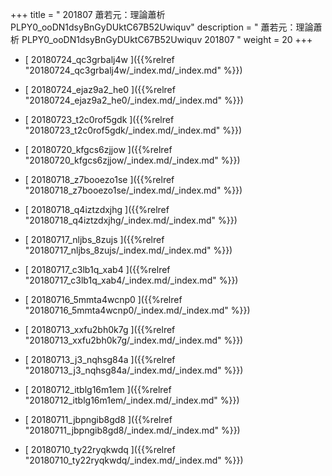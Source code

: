 +++
title = " 201807 蕭若元：理論蕭析 PLPY0_ooDN1dsyBnGyDUktC67B52Uwiquv"
description = "  蕭若元：理論蕭析 PLPY0_ooDN1dsyBnGyDUktC67B52Uwiquv 201807 "
weight = 20
+++



* [ 20180724_qc3grbalj4w ]({{%relref "20180724_qc3grbalj4w/_index.md/_index.md" %}})


* [ 20180724_ejaz9a2_he0 ]({{%relref "20180724_ejaz9a2_he0/_index.md/_index.md" %}})


* [ 20180723_t2c0rof5gdk ]({{%relref "20180723_t2c0rof5gdk/_index.md/_index.md" %}})


* [ 20180720_kfgcs6zjjow ]({{%relref "20180720_kfgcs6zjjow/_index.md/_index.md" %}})


* [ 20180718_z7booezo1se ]({{%relref "20180718_z7booezo1se/_index.md/_index.md" %}})


* [ 20180718_q4iztzdxjhg ]({{%relref "20180718_q4iztzdxjhg/_index.md/_index.md" %}})


* [ 20180717_nljbs_8zujs ]({{%relref "20180717_nljbs_8zujs/_index.md/_index.md" %}})


* [ 20180717_c3lb1q_xab4 ]({{%relref "20180717_c3lb1q_xab4/_index.md/_index.md" %}})


* [ 20180716_5mmta4wcnp0 ]({{%relref "20180716_5mmta4wcnp0/_index.md/_index.md" %}})


* [ 20180713_xxfu2bh0k7g ]({{%relref "20180713_xxfu2bh0k7g/_index.md/_index.md" %}})


* [ 20180713_j3_nqhsg84a ]({{%relref "20180713_j3_nqhsg84a/_index.md/_index.md" %}})


* [ 20180712_itblg16m1em ]({{%relref "20180712_itblg16m1em/_index.md/_index.md" %}})


* [ 20180711_jbpngib8gd8 ]({{%relref "20180711_jbpngib8gd8/_index.md/_index.md" %}})


* [ 20180710_ty22ryqkwdq ]({{%relref "20180710_ty22ryqkwdq/_index.md/_index.md" %}})

